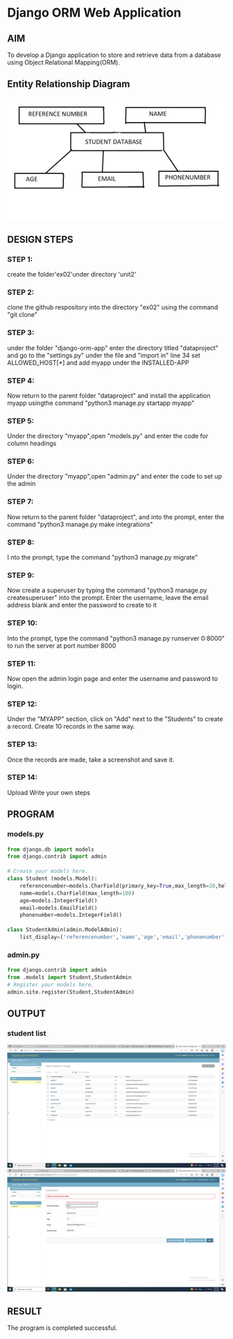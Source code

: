 # Django ORM Web Application

## AIM
To develop a Django application to store and retrieve data from a database using Object Relational Mapping(ORM).

## Entity Relationship Diagram

![ERdiagram](ERdiagram.png)

## DESIGN STEPS

### STEP 1:
create the folder'ex02'under directory 'unit2'

### STEP 2:
clone the github respository into the directory "ex02" using the command "git clone"<ur1>

### STEP 3:
under the folder "django-orm-app" enter the directory titled "dataproject" and go to the "settings.py" under the file and "import in" line 34 set ALLOWED_HOST[*] and add myapp under the INSTALLED-APP

### STEP 4:
Now return to the parent folder "dataproject" and install the application myapp usingthe command "python3 manage.py startapp myapp"
 
### STEP 5:
Under the directory "myapp",open "models.py" and enter the code for column headings

### STEP 6:
Under the directory "myapp",open "admin.py" and enter the code to set up the admin

### STEP 7:
Now return to the parent folder "dataproject", and into the prompt, enter the command "python3 manage.py make integrations"

### STEP 8:
I   nto the prompt, type the command "python3 manage.py migrate"

### STEP 9:
Now create a superuser by typing the command "python3 manage.py createsuperuser" into the prompt. Enter the username, leave the email address blank and enter the password to create to it

### STEP 10:
Into the prompt, type the command "python3 manage.py runserver 0:8000" to run the server at port number 8000

###  STEP 11:
Now open the admin login page and enter the username and password to login.

### STEP 12:
Under the "MYAPP" section, click on "Add" next to the "Students" to create a record. Create 10 records in the same way.

### STEP 13:
Once the records are made, take a screenshot and save it.

### STEP 14:
Upload
Write your own steps

## PROGRAM
### models.py
```py
from django.db import models
from django.contrib import admin

# Create your models here.
class Student (models.Model):
    referencenumber=models.CharField(primary_key=True,max_length=20,help_text="reference number")
    name=models.CharField(max_length=100)
    age=models.IntegerField()
    email=models.EmailField()
    phonenumber=models.IntegerField()

class StudentAdmin(admin.ModelAdmin):
    list_display=('referencenumber','name','age','email','phonenumber')
```
### admin.py
```py
from django.contrib import admin
from .models import Student,StudentAdmin
# Register your models here.
admin.site.register(Student,StudentAdmin)
```

## OUTPUT

### student list
![studentlist](Students.png.png)
![primarykererror](primarykeyerror.png)


## RESULT
The program is completed successful.

